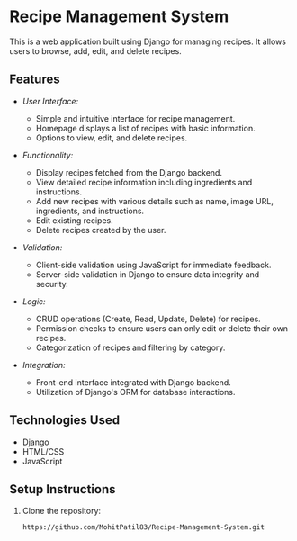 # Recipe Management System

This is a web application built using Django for managing recipes. It allows users to browse, add, edit, and delete recipes.

## Features

- *User Interface:*
  - Simple and intuitive interface for recipe management.
  - Homepage displays a list of recipes with basic information.
  - Options to view, edit, and delete recipes.

- *Functionality:*
  - Display recipes fetched from the Django backend.
  - View detailed recipe information including ingredients and instructions.
  - Add new recipes with various details such as name, image URL, ingredients, and instructions.
  - Edit existing recipes.
  - Delete recipes created by the user.

- *Validation:*
  - Client-side validation using JavaScript for immediate feedback.
  - Server-side validation in Django to ensure data integrity and security.

- *Logic:*
  - CRUD operations (Create, Read, Update, Delete) for recipes.
  - Permission checks to ensure users can only edit or delete their own recipes.
  - Categorization of recipes and filtering by category.

- *Integration:*
  - Front-end interface integrated with Django backend.
  - Utilization of Django's ORM for database interactions.

## Technologies Used

- Django
- HTML/CSS
- JavaScript

## Setup Instructions

1. Clone the repository:
   ```bash
   https://github.com/MohitPatil83/Recipe-Management-System.git
